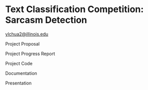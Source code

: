 # Text Classification Competition: Sarcasm Detection

ylchua2@illinois.edu

Project Proposal

Project Progress Report

Project Code

Documentation

Presentation
